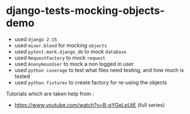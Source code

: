 # django-tests-mocking-objects-demo
- used `django 2.15`
- used `mixer.blend` for mocking `objects`
- used `pytest.mark.django_db` to mock `database`
- used `RequestFactory` to mock `request`
- used `AnonymousUser` to mock a non logged in user
- used `python coverage` to test what files need testing, and how much is tested
- used `python fixtures` to create factory for re-using the objects

Tutorials which are taken help from : 
- https://www.youtube.com/watch?v=B-qYGeLpUtE (full series)
